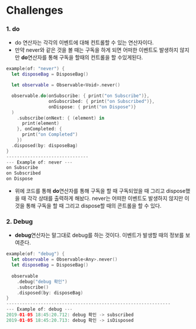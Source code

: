 # Challenges

### 1. do

- do 연산자는 각각의 이벤트에 대해 컨트롤할 수 있는 연산자이다.
- 만약 never와 같은 것을 볼 때는 구독을 하게 되면 어떠한 이벤트도 발생하지 않지만 **do**연산자를 통해 구독을 할때의 컨트롤을 할 수있게된다.

```swift
example(of: "never") {
  let disposeBag = DisposeBag()

  let observable = Observable<Void>.never()

  observable.do(onSubscribe: { print("on Subscribe")},
                onSubscribed: { print("on Subscribed")},
                onDispose: { print("on Dispose")}
  )
    .subscribe(onNext: { (element) in
      print(element)
    }, onCompleted: {
      print("on Completed")
    })
  .disposed(by: disposeBag)
}
-------------------------------
--- Example of: never ---
on Subscribe
on Subscribed
on Dispose
```

- 위에 코드를 통해 **do**연산자를 통해 구독을 할 때 구독되었을 때 그리고 dispose했을 때 각각 상태를 출력하게 해놨다. never는 어떠한 이벤트도 발생하지 않지만 이것을 통해 구독을 할 때 그리고 dispose할 때의 콘트롤을 할 수 있다.

### 2. Debug

- **debug**연산자는 말그대로 debug를 하는 것이다. 이벤트가 발생할 때의 정보를 보여준다.

```swift
example(of: "debug") {
  let observable = Observable<Any>.never()
  let disposeBag = DisposeBag()
  
  observable
    .debug("debug 확인")
    .subscribe()
    .disposed(by: disposeBag)
}
--------------------------------------------------------------
--- Example of: debug ---
2019-01-05 18:45:20.712: debug 확인 -> subscribed
2019-01-05 18:45:20.713: debug 확인 -> isDisposed
```

